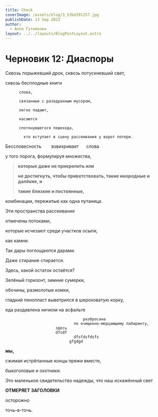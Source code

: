 ```yaml
---
title: Check
coverImage: /assets/blog/3_53bd291257.jpg
publishDate: 13 Sep 2023
author:
  - Алла Гутникова
layout: ../../layouts/BlogPostLayout.astro
---
```

# Черновик 12: Диаспоры

Сквозь порыжевший дрок, сквозь потускневший свет,

сквозь бесплодные книги

```
      слова,

      связанные с разодранным мусором,

      легко падают,

      касаются

      споткнувшегося пешехода,

        кто вступает в сцену рассеивания у ворот потери.
```

Бессловесность        взвихривает      слова

у того порога, формулируя множества,

> **которые даже не прикрепить или**
>
> **не достигнуть, чтобы приветствовать, такие инородные и далёкие, и**
>
> **такие близкие и постоянные,**

комбинации, пережитые как одна путаница.

Эти пространства рассеивания

отмечены потоками, 

которые исчезают среди участков осыпи,

как камни.

Так дары поглощаются дарами.

Даже стирание стирается.

Здесь, какой остаток остаётся?

Зелёный горизонт, зимние сумерки,

обочины, размолотые комки,

гладкий пенопласт выветрился в шероховатую корку,

еда раздавлена ничком на асфальте

```
                                  разбросана
                              по очищенно-мерцающему лабиринту,
                      здесь
                      dfsdf
                              dfsfdsfdsfs
                            gfgdgd
```

**мы,**

сжимая истрёпанные концы пряжи вместе,

быкоголовые и охотники.

Это маленькое свидетельство надежды, что наш искажённый свет

**ОТМЕРЯЕТ ЗАГОЛОВКИ**

осторожно

точь-в-точь.